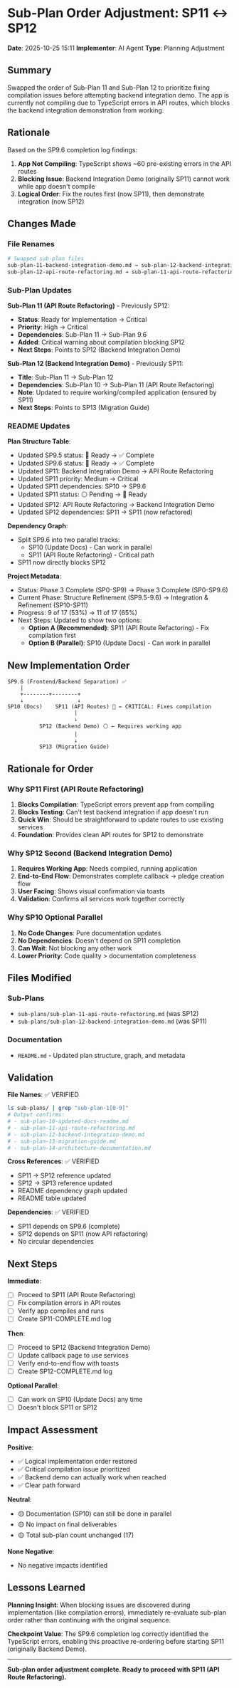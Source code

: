 # Sub-Plan Order Adjustment: SP11 ↔ SP12

**Date**: 2025-10-25 15:11
**Implementer**: AI Agent
**Type**: Planning Adjustment

## Summary

Swapped the order of Sub-Plan 11 and Sub-Plan 12 to prioritize fixing compilation issues before attempting backend integration demo. The app is currently not compiling due to TypeScript errors in API routes, which blocks the backend integration demonstration from working.

## Rationale

Based on the SP9.6 completion log findings:

1. **App Not Compiling**: TypeScript shows ~60 pre-existing errors in the API routes
2. **Blocking Issue**: Backend Integration Demo (originally SP11) cannot work while app doesn't compile
3. **Logical Order**: Fix the routes first (now SP11), then demonstrate integration (now SP12)

## Changes Made

### File Renames

```bash
# Swapped sub-plan files
sub-plan-11-backend-integration-demo.md → sub-plan-12-backend-integration-demo.md
sub-plan-12-api-route-refactoring.md → sub-plan-11-api-route-refactoring.md
```

### Sub-Plan Updates

**Sub-Plan 11 (API Route Refactoring)** - Previously SP12:
- **Status**: Ready for Implementation → Critical
- **Priority**: High → Critical  
- **Dependencies**: Sub-Plan 11 → Sub-Plan 9.6
- **Added**: Critical warning about compilation blocking SP12
- **Next Steps**: Points to SP12 (Backend Integration Demo)

**Sub-Plan 12 (Backend Integration Demo)** - Previously SP11:
- **Title**: Sub-Plan 11 → Sub-Plan 12
- **Dependencies**: Sub-Plan 10 → Sub-Plan 11 (API Route Refactoring)
- **Note**: Updated to require working/compiled application (ensured by SP11)
- **Next Steps**: Points to SP13 (Migration Guide)

### README Updates

**Plan Structure Table**:
- Updated SP9.5 status: 🔵 Ready → ✅ Complete
- Updated SP9.6 status: 🔵 Ready → ✅ Complete
- Updated SP11: Backend Integration Demo → API Route Refactoring
- Updated SP11 priority: Medium → Critical
- Updated SP11 dependencies: SP10 → SP9.6
- Updated SP11 status: ⚪ Pending → 🔵 Ready
- Updated SP12: API Route Refactoring → Backend Integration Demo
- Updated SP12 dependencies: SP11 → SP11 (now refactored)

**Dependency Graph**:
- Split SP9.6 into two parallel tracks:
  - SP10 (Update Docs) - Can work in parallel
  - SP11 (API Route Refactoring) - Critical path
- SP11 now directly blocks SP12

**Project Metadata**:
- Status: Phase 3 Complete (SP0-SP9) → Phase 3 Complete (SP0-SP9.6)
- Current Phase: Structure Refinement (SP9.5-9.6) → Integration & Refinement (SP10-SP11)
- Progress: 9 of 17 (53%) → 11 of 17 (65%)
- Next Steps: Updated to show two options:
  - **Option A (Recommended)**: SP11 (API Route Refactoring) - Fix compilation first
  - **Option B (Parallel)**: SP10 (Update Docs) - Can work in parallel

## New Implementation Order

```
SP9.6 (Frontend/Backend Separation) ✅
    |
    +--------+--------+
    ↓                 ↓
SP10 (Docs)    SP11 (API Routes) 🔵 ← CRITICAL: Fixes compilation
                     |
                     ↓
          SP12 (Backend Demo) ⚪ ← Requires working app
                     |
                     ↓
          SP13 (Migration Guide)
```

## Rationale for Order

### Why SP11 First (API Route Refactoring)
1. **Blocks Compilation**: TypeScript errors prevent app from compiling
2. **Blocks Testing**: Can't test backend integration if app doesn't run
3. **Quick Win**: Should be straightforward to update routes to use existing services
4. **Foundation**: Provides clean API routes for SP12 to demonstrate

### Why SP12 Second (Backend Integration Demo)
1. **Requires Working App**: Needs compiled, running application
2. **End-to-End Flow**: Demonstrates complete callback → pledge creation flow
3. **User Facing**: Shows visual confirmation via toasts
4. **Validation**: Confirms all services work together correctly

### Why SP10 Optional Parallel
1. **No Code Changes**: Pure documentation updates
2. **No Dependencies**: Doesn't depend on SP11 completion
3. **Can Wait**: Not blocking any other work
4. **Lower Priority**: Code quality > documentation completeness

## Files Modified

### Sub-Plans
- `sub-plans/sub-plan-11-api-route-refactoring.md` (was SP12)
- `sub-plans/sub-plan-12-backend-integration-demo.md` (was SP11)

### Documentation
- `README.md` - Updated plan structure, graph, and metadata

## Validation

**File Names**: ✅ VERIFIED
```bash
ls sub-plans/ | grep "sub-plan-1[0-9]"
# Output confirms:
# - sub-plan-10-updated-docs-readme.md
# - sub-plan-11-api-route-refactoring.md
# - sub-plan-12-backend-integration-demo.md
# - sub-plan-13-migration-guide.md
# - sub-plan-14-architecture-documentation.md
```

**Cross References**: ✅ VERIFIED
- SP11 → SP12 reference updated
- SP12 → SP13 reference updated
- README dependency graph updated
- README table updated

**Dependencies**: ✅ VERIFIED
- SP11 depends on SP9.6 (complete)
- SP12 depends on SP11 (now API refactoring)
- No circular dependencies

## Next Steps

**Immediate**:
- [ ] Proceed to SP11 (API Route Refactoring)
- [ ] Fix compilation errors in API routes
- [ ] Verify app compiles and runs
- [ ] Create SP11-COMPLETE.md log

**Then**:
- [ ] Proceed to SP12 (Backend Integration Demo)
- [ ] Update callback page to use services
- [ ] Verify end-to-end flow with toasts
- [ ] Create SP12-COMPLETE.md log

**Optional Parallel**:
- [ ] Can work on SP10 (Update Docs) any time
- [ ] Doesn't block SP11 or SP12

## Impact Assessment

**Positive**:
- ✅ Logical implementation order restored
- ✅ Critical compilation issue prioritized
- ✅ Backend demo can actually work when reached
- ✅ Clear path forward

**Neutral**:
- 🟡 Documentation (SP10) can still be done in parallel
- 🟡 No impact on final deliverables
- 🟡 Total sub-plan count unchanged (17)

**None Negative**:
- No negative impacts identified

## Lessons Learned

**Planning Insight**: When blocking issues are discovered during implementation (like compilation errors), immediately re-evaluate sub-plan order rather than continuing with the original sequence.

**Checkpoint Value**: The SP9.6 completion log correctly identified the TypeScript errors, enabling this proactive re-ordering before starting SP11 (originally Backend Demo).

---

**Sub-plan order adjustment complete. Ready to proceed with SP11 (API Route Refactoring).**

